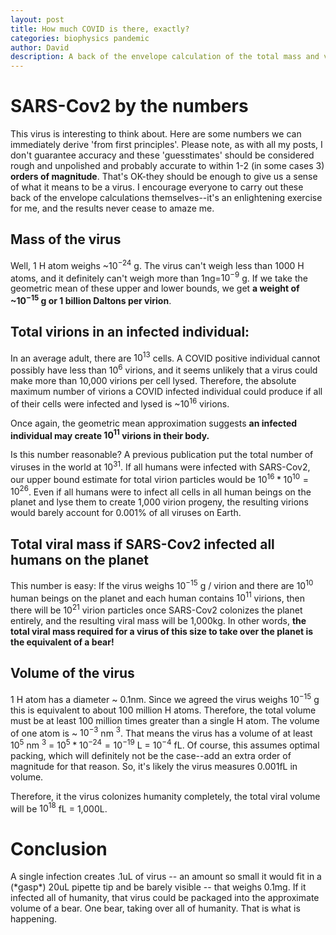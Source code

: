```yaml
---
layout: post
title: How much COVID is there, exactly?
categories: biophysics pandemic
author: David
description: A back of the envelope calculation of the total mass and volume of SARS-Cov2 in an infected individual and in the world where we discover that if Cov-2 infected all of humanity, it would make a viral mass roughly the size of a polar bear.
---
```


# SARS-Cov2 by the numbers

This virus is interesting to think about. Here are some numbers we can immediately derive 'from first principles'. Please note, as with all my posts, I don't guarantee accuracy and these 'guesstimates' should be considered rough and unpolished and probably accurate to within 1-2 (in some cases 3) **orders of magnitude**. That's OK-they should be enough to give us a sense of what it means to be a virus. I encourage everyone
to carry out these back of the envelope calculations themselves--it's an
enlightening exercise for me, and the results never cease to amaze me.

## Mass of the virus
Well, 1 H atom weighs ~$10^{-24}$ g. The virus
can't weigh less than 1000 H atoms, and it definitely can't
weigh more than 1ng=$10^{-9}$ g. If we take the geometric
mean of these upper and lower bounds, we get **a weight of
~$10^{-15}$ g or 1 billion Daltons per virion**.

## Total virions in an infected individual:
In an average adult, there are $10^{13}$ cells. A COVID positive
individual cannot possibly have less than $10^6$ virions, and it
seems unlikely that a virus could make more than 10,000 virions per
cell lysed. Therefore, the absolute maximum number of virions a
COVID infected individual could produce if all of their cells were
infected and lysed is ~$10^{16}$ virions.

Once again, the geometric mean approximation suggests **an
infected individual may create $10^{11}$ virions in their body.**

Is this number reasonable? A previous publication put the
total number of viruses in the world at $10^{31}$. If all
humans were infected with SARS-Cov2, our upper bound estimate
for total virion particles would be $10^{16} * 10^{10} =
10^{26}$. Even if all humans were to infect all cells in all
human beings on the planet and lyse them to create 1,000
virion progeny, the resulting virions would barely account
for 0.001% of all viruses on Earth.

## Total viral mass if SARS-Cov2 infected all humans on the planet
This number is easy: If the virus weighs $10^{-15}$ g / virion
and there are $10^{10}$ human beings on the planet and each
human contains $10^{11}$ virions, then there will be
$10^{21}$ virion particles once SARS-Cov2 colonizes the
planet entirely, and the resulting viral mass will be
1,000kg. In other words, **the total viral mass required for
a virus of this size to take over the planet is the
equivalent of a bear!**

## Volume of the virus
1 H atom has a diameter ~ 0.1nm. Since we agreed the virus weighs
$10^{-15}$ g this is equivalent to about 100 million H atoms. Therefore,
the total volume must be at least 100 million times greater than a
single H atom. The volume of one atom is ~ $10^{-3}$ nm $^3$. That means
the virus has a volume of at least $10^5$ nm $^3$ =
$10^5 * 10^{-24} = 10^{-19}$ L = $10^{-4}$ fL. Of course, this assumes
optimal packing, which will definitely not be the case--add an extra
order of magnitude for that reason. So, it's likely the virus measures
0.001fL in volume.

Therefore, it the virus colonizes humanity completely, the total viral
volume will be $10^{18}$ fL = 1,000L.

# Conclusion
A single infection creates .1uL of virus -- an amount so small it
would fit in a (\*gasp\*) 20uL pipette tip and be barely visible -- that
weighs 0.1mg. If it infected all of humanity, that virus could be
packaged into the approximate volume of a bear. One bear, taking over all
of humanity. That is what is happening.
